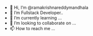 - 👋 Hi, I’m @ramakrishnareddymandhala
- 👀 I’m Fullstack Developer..
- 🌱 I’m currently learning ...
- 💞️ I’m looking to collaborate on ...
- 📫 How to reach me ...

<!---
ramakrishnareddymandhala/ramakrishnareddymandhala is a ✨ special ✨ repository because its `README.md` (this file) appears on your GitHub profile.
You can click the Preview link to take a look at your changes.
--->

